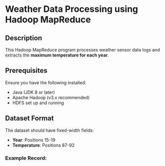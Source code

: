 # Weather Data Processing using Hadoop MapReduce

## Description

This Hadoop MapReduce program processes weather sensor data logs and extracts the **maximum temperature for each year**.

## Prerequisites

Ensure you have the following installed:

- Java (JDK 8 or later)
- Apache Hadoop (v3.x recommended)
- HDFS set up and running

## Dataset Format

The dataset should have fixed-width fields:

- **Year**: Positions 15-19
- **Temperature**: Positions 87-92

### Example Record:
